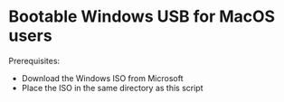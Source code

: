 # Bootable Windows USB for MacOS users

 Prerequisites:
 - Download the Windows ISO from Microsoft
 - Place the ISO in the same directory as this script